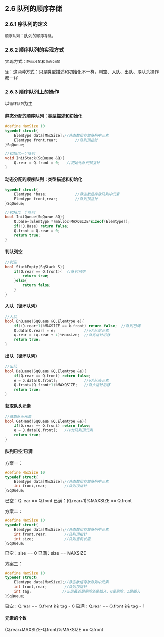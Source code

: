 ## 2.6 队列的顺序存储

### 2.6.1 序队列的定义

`顺序队列`：队列的`顺序存储`。

### 2.6.2 顺序队列的实现方式

实现方式：`静态分配`和`动态分配`

`注`：这两种方式：只是类型描述和初始化不一样，判空、入队、出队、取队头操作都一样

### 2.6.3 顺序队列上的操作

以`循环队列`为主

#### 静态分配的顺序队列：类型描述和初始化

```C
#define MaxSize 10
typedef struct{
	Elemtype data[MaxSize];//静态数组存放队列中元素
	Elemtype front,rear;        //队列顶指针
}SqQueue;
```

```c
//初始化一个队列
void InitStack(SqQueue &Q){
	Q.rear = Q.front = 0;   //初始化队列顶指针
}
```

#### 动态分配的顺序队列：类型描述和初始化

```C
typedef struct{
	Elemtype *base;             //静态数组存放队列中元素
	Elemtype front,rear;        //队列顶指针
}SqQueue;
```

```c
//初始化一个队列
bool InitQueue(SqQueue &Q){
	Q.base=(Elemtype *)malloc(MAXQSIZE*sizeof(Elemtype));
	if(!Q.Base) return false;
	Q.front = Q.rear = 0;
	return true;
}
```

#### 判队列空

```c
//判空
bool StackEmpty(SqStack S){
    if(Q.rear == Q.front){  //队列已空
        return true;
    }else{
        return false;
    }
}
```

#### 入队（循环队列）

```c
//入队
bool EnQueue(SqQueue &Q,Elemtype e){
	if((Q.rear+1)%MAXSIZE == Q.front) return false;  //队列已满
	Q.data[Q.rear] = e;				//e为队尾元素
    Q.rear = (Q.rear + 1)%MaxSize;  //队尾指针后移
	return true;
}
```

#### 出队（循环队列）

```c
//出队
bool DeQueue(SqQueue &Q,Elemtype &e){
	if(Q.rear == Q.front) return false;
	e = Q.data[Q.front];            //e为队头元素
    Q.front=(Q.front+1)%MAXQSIZE;	//队头指针后移
    return true;
}
```

#### 获取队头元素

```c
//获取队头元素
bool GetHead(SqQueue &Q,Elemtype &e){
	if(Q.rear == Q.front) return false;
	e = Q.data[Q.front];   //e为队列顶元素
    return true;
}
```

#### 队列已空/已满

方案一：

```c
#define MaxSize 10
typedef struct{
	Elemtype data[MaxSize];//静态数组存放队列中元素
	int front,rear;        //队列顶指针
}SqQueue;
```

已空：Q.rear == Q.front	已满：(Q.rear+1)%MAXSIZE == Q.front

方案二：

```c
#define MaxSize 10
typedef struct{
	Elemtype data[MaxSize];//静态数组存放队列中元素
	int front,rear;        //队列顶指针
    int size;              //队列当前长度
}SqQueue;
```

已空：size == 0	已满：size == MAXSIZE

方案三：

```c
#define MaxSize 10
typedef struct{
	Elemtype data[MaxSize];//静态数组存放队列中元素
	int front,rear;        //队列顶指针
    int tag;              //记录最近是删除还是插入，0是删除，1是插入
}SqQueue;
```

已空：Q.rear == Q.front && tag = 0	已满：Q.rear == Q.front && tag = 1

#### 元素的个数

(Q.rear+MAXSIZE-Q.front)%MAXSIZE == Q.front
